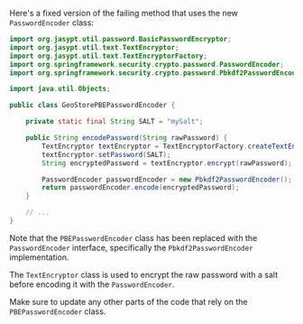 Here's a fixed version of the failing method that uses the new `PasswordEncoder` class:
```java
import org.jasypt.util.password.BasicPasswordEncryptor;
import org.jasypt.util.text.TextEncryptor;
import org.jasypt.util.text.TextEncryptorFactory;
import org.springframework.security.crypto.password.PasswordEncoder;
import org.springframework.security.crypto.password.Pbkdf2PasswordEncoder;

import java.util.Objects;

public class GeoStorePBEPasswordEncoder {

    private static final String SALT = "mySalt";

    public String encodePassword(String rawPassword) {
        TextEncryptor textEncryptor = TextEncryptorFactory.createTextEncryptor();
        textEncryptor.setPassword(SALT);
        String encryptedPassword = textEncryptor.encrypt(rawPassword);

        PasswordEncoder passwordEncoder = new Pbkdf2PasswordEncoder();
        return passwordEncoder.encode(encryptedPassword);
    }

    // ...
}
```
Note that the `PBEPasswordEncoder` class has been replaced with the `PasswordEncoder` interface, specifically the `Pbkdf2PasswordEncoder` implementation.

The `TextEncryptor` class is used to encrypt the raw password with a salt before encoding it with the `PasswordEncoder`.

Make sure to update any other parts of the code that rely on the `PBEPasswordEncoder` class.